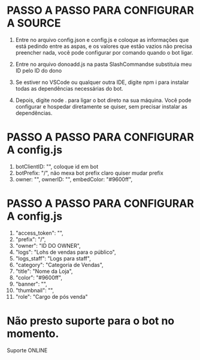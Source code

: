 # PASSO A PASSO PARA CONFIGURAR A SOURCE

1) Entre no arquivo config.json e config.js e coloque as informações que está pedindo entre as aspas, e os valores que estão vazios não precisa preencher nada, você pode configurar por comando quando o bot ligar.

2) Entre no arquivo donoadd.js na pasta SlashCommandse substituia meu ID pelo ID do dono

3) Se estiver no VSCode ou qualquer outra IDE, digite npm i para instalar todas as dependências necessárias do bot.

4) Depois, digite node . para ligar o bot direto na sua máquina. Você pode configurar e hospedar diretamente se quiser, sem precisar instalar as dependências.

# PASSO A PASSO PARA CONFIGURAR A config.js
1) botClientID: "", coloque id em bot 
2) botPrefix: "/", não mexa bot prefix claro quiser mudar prefix
3) owner: "",
    ownerID: "",
    embedColor: "#9600ff",

# PASSO A PASSO PARA CONFIGURAR A config.js
1) "access_token": "", 
1) "prefix": "/",
1) "owner": "ID DO OWNER",
1) "logs": "Lohs de vendas para o público",
1) "logs_staff": "Logs para staff",
1) "category": "Categoria de Vendas",
1) "title": "Nome da Loja",
1) "color": "#9600ff",
1) "banner": "",
1) "thumbnail": "",
1) "role": "Cargo de pós venda"

# Não presto suporte para o bot no momento.

Suporte ONLINE
